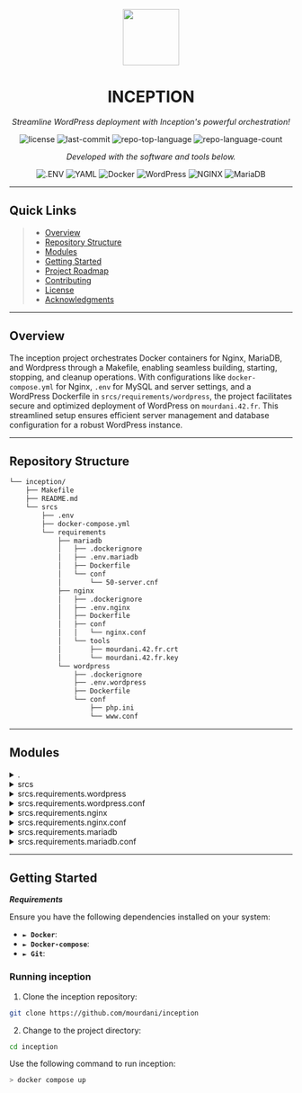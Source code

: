 <p align="center">
  <img src="https://img.icons8.com/external-tal-revivo-filled-tal-revivo/96/external-markdown-a-lightweight-markup-language-with-plain-text-formatting-syntax-logo-filled-tal-revivo.png" width="100" />
</p>
<p align="center">
    <h1 align="center">INCEPTION</h1>
</p>
<p align="center">
    <em>Streamline WordPress deployment with Inception's powerful orchestration!</em>
</p>
<p align="center">
	<img src="https://img.shields.io/github/license/mourdani/inception?style=flat&color=0080ff" alt="license">
	<img src="https://img.shields.io/github/last-commit/mourdani/inception?style=flat&logo=git&logoColor=white&color=0080ff" alt="last-commit">
	<img src="https://img.shields.io/github/languages/top/mourdani/inception?style=flat&color=0080ff" alt="repo-top-language">
	<img src="https://img.shields.io/github/languages/count/mourdani/inception?style=flat&color=0080ff" alt="repo-language-count">
<p>
<p align="center">
		<em>Developed with the software and tools below.</em>
</p>
<p align="center">
	<img src="https://img.shields.io/badge/.ENV-ECD53F.svg?style=flat&logo=dotenv&logoColor=black" alt=".ENV">
	<img src="https://img.shields.io/badge/YAML-CB171E.svg?style=flat&logo=YAML&logoColor=white" alt="YAML">
	<img src="https://img.shields.io/badge/Docker-2496ED.svg?style=flat&logo=Docker&logoColor=white" alt="Docker">
	<img src="https://img.shields.io/badge/WordPress-21759B.svg?style=flat&logo=WordPress&logoColor=white" alt="WordPress">
	<img src="https://img.shields.io/badge/NGINX-009639.svg?style=flat&logo=NGINX&logoColor=white" alt="NGINX">
	<img src="https://img.shields.io/badge/MariaDB-003545.svg?style=flat&logo=MariaDB&logoColor=white" alt="MariaDB">
</p>
<hr>

##  Quick Links

> - [ Overview](#-overview)
> - [ Repository Structure](#-repository-structure)
> - [ Modules](#-modules)
> - [ Getting Started](#-getting-started)
> - [ Project Roadmap](#-project-roadmap)
> - [ Contributing](#-contributing)
> - [ License](#-license)
> - [ Acknowledgments](#-acknowledgments)

---

##  Overview

The inception project orchestrates Docker containers for Nginx, MariaDB, and Wordpress through a Makefile, enabling seamless building, starting, stopping, and cleanup operations. With configurations like `docker-compose.yml` for Nginx, `.env` for MySQL and server settings, and a WordPress Dockerfile in `srcs/requirements/wordpress`, the project facilitates secure and optimized deployment of WordPress on `mourdani.42.fr`. This streamlined setup ensures efficient server management and database configuration for a robust WordPress instance.

---

##  Repository Structure

```sh
└── inception/
    ├── Makefile
    ├── README.md
    └── srcs
        ├── .env
        ├── docker-compose.yml
        └── requirements
            ├── mariadb
            │   ├── .dockerignore
            │   ├── .env.mariadb
            │   ├── Dockerfile
            │   └── conf
            │       └── 50-server.cnf
            ├── nginx
            │   ├── .dockerignore
            │   ├── .env.nginx
            │   ├── Dockerfile
            │   ├── conf
            │   │   └── nginx.conf
            │   └── tools
            │       ├── mourdani.42.fr.crt
            │       └── mourdani.42.fr.key
            └── wordpress
                ├── .dockerignore
                ├── .env.wordpress
                ├── Dockerfile
                └── conf
                    ├── php.ini
                    └── www.conf
```

---

##  Modules

<details closed><summary>.</summary>

| File                                                                   | Summary                                                                                                                                                                                             |
| ---                                                                    | ---                                                                                                                                                                                                 |
| [Makefile](https://github.com/mourdani/inception/blob/master/Makefile) | The Makefile in the `inception` repository orchestrates Docker containers for Nginx, MariaDB, and Wordpress. It provides commands for building, starting, stopping, and cleaning up the containers. |

</details>

<details closed><summary>srcs</summary>

| File                                                                                            | Summary                                                                                                                                                                                                 |
| ---                                                                                             | ---                                                                                                                                                                                                     |
| [docker-compose.yml](https://github.com/mourdani/inception/blob/master/srcs/docker-compose.yml) | Code Summary:**The code snippet in **srcs/docker-compose.yml** defines a service for Nginx in the main repository **inception**. Its role is to configure and build the Nginx container for deployment. |
| [.env](https://github.com/mourdani/inception/blob/master/srcs/.env)                             | Code snippet in `srcs/.env` sets MySQL and server configurations for WordPress deployment in `inception` repository. Ensures secure and optimized database and server setup for `mourdani.42.fr`.       |

</details>

<details closed><summary>srcs.requirements.wordpress</summary>

| File                                                                                                           | Summary                                                                                                                                                                                                                                                   |
| ---                                                                                                            | ---                                                                                                                                                                                                                                                       |
| [Dockerfile](https://github.com/mourdani/inception/blob/master/srcs/requirements/wordpress/Dockerfile)         | Role:** WordPress Dockerfile for Inception Repository **Features:** Installs WordPress on Debian, configures PHP-FPM, and exposes ports for PHP and MySQL. **Reference:** `srcs/requirements/wordpress/Dockerfile` in `inception` Repository.             |
| [.env.wordpress](https://github.com/mourdani/inception/blob/master/srcs/requirements/wordpress/.env.wordpress) | Code snippet in `inception/srcs/requirements/wordpress/.env.wordpress` sets WordPress environment variables for database connections and user credentials. It establishes key configurations for the WordPress instance in the repository's architecture. |

</details>

<details closed><summary>srcs.requirements.wordpress.conf</summary>

| File                                                                                                    | Summary                                                                                                                                                                                    |
| ---                                                                                                     | ---                                                                                                                                                                                        |
| [www.conf](https://github.com/mourdani/inception/blob/master/srcs/requirements/wordpress/conf/www.conf) | Summary:** Code snippet in `www.conf` initializes a new pool in WordPress environment. Critical role in managing PHP processes for improved performance in parent repository architecture. |

</details>

<details closed><summary>srcs.requirements.nginx</summary>

| File                                                                                               | Summary                                                                                                                                                                                                         |
| ---                                                                                                | ---                                                                                                                                                                                                             |
| [.env.nginx](https://github.com/mourdani/inception/blob/master/srcs/requirements/nginx/.env.nginx) | Code in srcs/requirements/nginx/.env.nginx manages environment variables for the Nginx container in the repository. It configures settings and behavior specific to Nginx's deployment within the architecture. |
| [Dockerfile](https://github.com/mourdani/inception/blob/master/srcs/requirements/nginx/Dockerfile) | Error generating text for prompt `srcs/requirements/nginx/Dockerfile`:                                                                                                                                          |

</details>

<details closed><summary>srcs.requirements.nginx.conf</summary>

| File                                                                                                    | Summary                                                                                                                                                                                                                              |
| ---                                                                                                     | ---                                                                                                                                                                                                                                  |
| [nginx.conf](https://github.com/mourdani/inception/blob/master/srcs/requirements/nginx/conf/nginx.conf) | Tech Lead Summary: `Code in srcs/requirements/nginx/Dockerfile sets up Nginx configuration for the Docker container in the project architecture, delivering web server functionalities. Key for serving static and dynamic content.` |

</details>

<details closed><summary>srcs.requirements.mariadb</summary>

| File                                                                                                     | Summary                                                                                                                                                                                                          |
| ---                                                                                                      | ---                                                                                                                                                                                                              |
| [Dockerfile](https://github.com/mourdani/inception/blob/master/srcs/requirements/mariadb/Dockerfile)     | Code snippet in `srcs/requirements/mariadb/Dockerfile` sets up MariaDB in the repository by updating and installing mariadb-server, configuring the server, exposing port 3306, and starting the mariadb daemon. |
| [.env.mariadb](https://github.com/mourdani/inception/blob/master/srcs/requirements/mariadb/.env.mariadb) | Code snippet at srcs/requirements/mariadb/.env.mariadb sets MySQL configuration with root password, database name, user, and password for the Inception repository's MariaDB container.                          |

</details>

<details closed><summary>srcs.requirements.mariadb.conf</summary>

| File                                                                                                            | Summary                                                                                                                                                                                             |
| ---                                                                                                             | ---                                                                                                                                                                                                 |
| [50-server.cnf](https://github.com/mourdani/inception/blob/master/srcs/requirements/mariadb/conf/50-server.cnf) | Code in srcs/requirements/mariadb/conf/50-server.cnf sets configuration options for MariaDB server, ensuring optimal performance and stability within the repository's Docker-based infrastructure. |

</details>

---

##  Getting Started

***Requirements***

Ensure you have the following dependencies installed on your system:

* **<code>► Docker</code>**:
* **<code>► Docker-compose</code>**:
* **<code>► Git</code>**:

###  Running inception

1. Clone the inception repository:

```sh
git clone https://github.com/mourdani/inception
```

2. Change to the project directory:

```sh
cd inception
```

Use the following command to run inception:

```sh
> docker compose up
```
